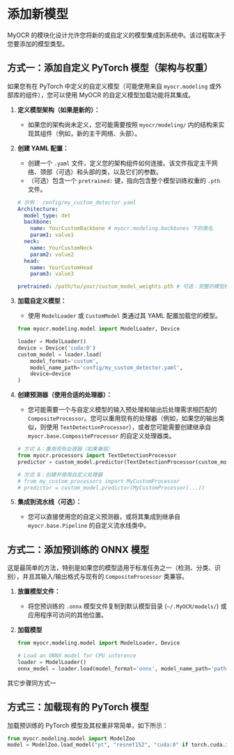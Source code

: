 # 添加新模型

MyOCR 的模块化设计允许您将新的或自定义的模型集成到系统中。该过程取决于您要添加的模型类型。


## 方式一：添加自定义 PyTorch 模型（架构与权重）

如果您有在 PyTorch 中定义的自定义模型（可能使用来自 `myocr.modeling` 或外部库的组件），您可以使用 MyOCR 的自定义模型加载功能将其集成。

1.  **定义模型架构（如果是新的）：**
    *   如果您的架构尚未定义，您可能需要按照 `myocr/modeling/` 内的结构来实现其组件（例如，新的主干网络、头部）。

2.  **创建 YAML 配置：**
    *   创建一个 `.yaml` 文件，定义您的架构组件如何连接。该文件指定主干网络、颈部（可选）和头部的类，以及它们的参数。
    *   （可选）包含一个 `pretrained:` 键，指向包含整个模型训练权重的 `.pth` 文件。

    ```yaml
    # 示例： config/my_custom_detector.yaml
    Architecture:
      model_type: det
      backbone:
        name: YourCustomBackbone # myocr.modeling.backbones 下的类名
        param1: value1
      neck:
        name: YourCustomNeck
        param2: value2
      head:
        name: YourCustomHead
        param3: value3

    pretrained: /path/to/your/custom_model_weights.pth # 可选：完整的模型权重
    ```

3.  **加载自定义模型：**
    *   使用 `ModelLoader` 或 `CustomModel` 类通过其 YAML 配置加载您的模型。

    ```python
    from myocr.modeling.model import ModelLoader, Device

    loader = ModelLoader()
    device = Device('cuda:0')
    custom_model = loader.load(
        model_format='custom',
        model_name_path='config/my_custom_detector.yaml',
        device=device
    )
    ```

4.  **创建预测器（使用合适的处理器）：**
    *   您可能需要一个与自定义模型的输入预处理和输出后处理需求相匹配的 `CompositeProcessor`。您可以重用现有的处理器（例如，如果您的输出类似，则使用 `TextDetectionProcessor`），或者您可能需要创建继承自 `myocr.base.CompositeProcessor` 的自定义处理器类。

    ```python
    # 方式 A：重用现有处理器（如果兼容）
    from myocr.processors import TextDetectionProcessor
    predictor = custom_model.predictor(TextDetectionProcessor(custom_model.device))

    # 方式 B：创建并使用自定义处理器
    # from my_custom_processors import MyCustomProcessor 
    # predictor = custom_model.predictor(MyCustomProcessor(...))
    ```

5.  **集成到流水线（可选）：**
    *   您可以直接使用您的自定义预测器，或将其集成到继承自 `myocr.base.Pipeline` 的自定义流水线类中。

## 方式二：添加预训练的 ONNX 模型

这是最简单的方法，特别是如果您的模型适用于标准任务之一（检测、分类、识别），并且其输入/输出格式与现有的 `CompositeProcessor` 类兼容。

1.  **放置模型文件：**
    *   将您预训练的 `.onnx` 模型文件复制到默认模型目录 (`~/.MyOCR/models/`) 或应用程序可访问的其他位置。

2.  **加载模型**
    ```python
    from myocr.modeling.model import ModelLoader, Device

    # Load an ONNX model for CPU inference
    loader = ModelLoader()
    onnx_model = loader.load(model_format='onnx', model_name_path='path/to/your/model.onnx', device=Device('cpu'))
    ```
其它步骤同方式一

## 方式三：加载现有的 PyTorch 模型

加载预训练的 PyTorch 模型及其权重非常简单，如下所示：

```python
from myocr.modeling.model import ModelZoo
model = ModelZoo.load_model("pt", "resnet152", "cuda:0" if torch.cuda.is_available() else "cpu")
```
